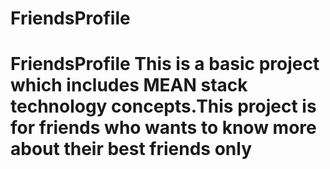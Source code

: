 # FriendsProfile
# FriendsProfile This is a basic project which includes MEAN stack technology concepts.This project is for friends who wants to know more about their best friends only
